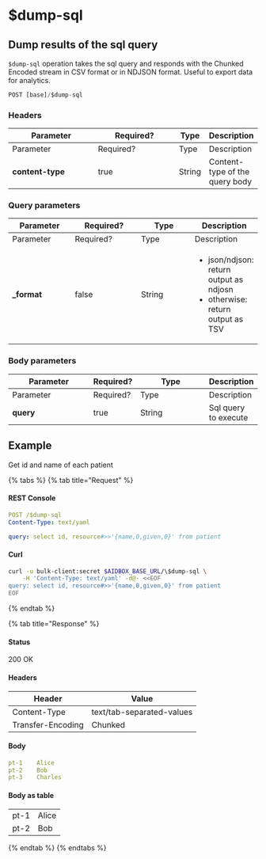 # $dump-sql

## Dump results of the sql query

`$dump-sql` operation takes the sql query and responds with the Chunked Encoded stream in CSV format or in NDJSON format. Useful to export data for analytics.

```typescript
POST [base]/$dump-sql
```

### Headers

<table data-header-hidden><thead><tr><th width="160">Parameter</th><th width="150">Required?</th><th>Type</th><th>Description</th></tr></thead><tbody><tr><td>Parameter</td><td>Required?</td><td>Type</td><td>Description</td></tr><tr><td><strong>content-type</strong></td><td>true</td><td>String</td><td>Content-type of the query body</td></tr></tbody></table>

### Query parameters

<table data-header-hidden><thead><tr><th width="150">Parameter</th><th width="169.89801699716716">Required?</th><th width="156">Type</th><th>Description</th></tr></thead><tbody><tr><td>Parameter</td><td>Required?</td><td>Type</td><td>Description</td></tr><tr><td><strong>_format</strong></td><td>false</td><td>String</td><td><p></p><ul><li>json/ndjson: return output as ndjosn </li><li>otherwise: return output as TSV</li></ul></td></tr></tbody></table>

### Body parameters

<table data-header-hidden><thead><tr><th width="171">Parameter</th><th>Required?</th><th width="150">Type</th><th>Description</th></tr></thead><tbody><tr><td>Parameter</td><td>Required?</td><td>Type</td><td>Description</td></tr><tr><td><strong>query</strong></td><td>true</td><td>String</td><td>Sql query to execute</td></tr></tbody></table>

## Example

Get id and name of each patient

{% tabs %}
{% tab title="Request" %}
#### REST Console

```yaml
POST /$dump-sql
Content-Type: text/yaml

query: select id, resource#>>'{name,0,given,0}' from patient
```

#### Curl

```bash
curl -u bulk-client:secret $AIDBOX_BASE_URL/\$dump-sql \
    -H 'Content-Type: text/yaml' -d@- <<EOF
query: select id, resource#>>'{name,0,given,0}' from patient
EOF
```
{% endtab %}

{% tab title="Response" %}
#### Status

200 OK

#### Headers

| Header            | Value                     |
| ----------------- | ------------------------- |
| Content-Type      | text/tab-separated-values |
| Transfer-Encoding | Chunked                   |

#### Body

```yaml
pt-1	Alice
pt-2	Bob
pt-3	Charles
```

#### Body as table

|      |       |
| ---- | ----- |
| pt-1 | Alice |
| pt-2 | Bob   |
{% endtab %}
{% endtabs %}

